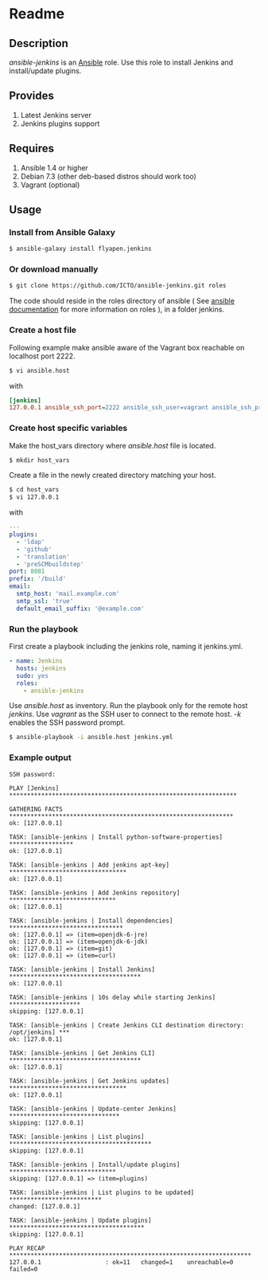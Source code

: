 # Readme

## Description

*ansible-jenkins* is an [Ansible](http://ansible.cc) role.
Use this role to install Jenkins and install/update plugins.

## Provides

1. Latest Jenkins server
2. Jenkins plugins support

## Requires

1. Ansible 1.4 or higher
2. Debian 7.3 (other deb-based distros should work too)
3. Vagrant (optional)

## Usage

### Install from Ansible Galaxy

```bash
$ ansible-galaxy install flyapen.jenkins
```

### Or download manually

```bash
$ git clone https://github.com/ICTO/ansible-jenkins.git roles
```

The code should reside in the roles directory of ansible ( See [ansible documentation](http://www.ansibleworks.com/docs/playbooks.html#roles) for more information on roles ), in a folder jenkins.

### Create a host file

Following example make ansible aware of the Vagrant box reachable on localhost port 2222.

```bash
$ vi ansible.host
```

with

```ini
[jenkins]
127.0.0.1 ansible_ssh_port=2222 ansible_ssh_user=vagrant ansible_ssh_private_key_file=~/.vagrant.d/insecure_private_key 
```

### Create host specific variables

Make the host_vars directory where *ansible.host* file is located.

```bash
$ mkdir host_vars
```

Create a file in the newly created directory matching your host.

```bash
$ cd host_vars
$ vi 127.0.0.1
```

with

```yaml
---
plugins:
  - 'ldap'
  - 'github'
  - 'translation'
  - 'preSCMbuildstep'
port: 8081
prefix: '/build'
email:
  smtp_host: 'mail.example.com'
  smtp_ssl: 'true'
  default_email_suffix: '@example.com'
```

### Run the playbook


First create a playbook including the jenkins role, naming it jenkins.yml.

```yml
- name: Jenkins
  hosts: jenkins
  sudo: yes
  roles:
    - ansible-jenkins
```

Use *ansible.host* as inventory. Run the playbook only for the remote host *jenkins*. Use *vagrant* as the SSH user to connect to the remote host. *-k* enables the SSH password prompt.

```bash
$ ansible-playbook -i ansible.host jenkins.yml
```

### Example output

```
SSH password:

PLAY [Jenkins] ****************************************************************

GATHERING FACTS ***************************************************************
ok: [127.0.0.1]

TASK: [ansible-jenkins | Install python-software-properties] ******************
ok: [127.0.0.1]

TASK: [ansible-jenkins | Add jenkins apt-key] *********************************
ok: [127.0.0.1]

TASK: [ansible-jenkins | Add Jenkins repository] ******************************
ok: [127.0.0.1]

TASK: [ansible-jenkins | Install dependencies] ********************************
ok: [127.0.0.1] => (item=openjdk-6-jre)
ok: [127.0.0.1] => (item=openjdk-6-jdk)
ok: [127.0.0.1] => (item=git)
ok: [127.0.0.1] => (item=curl)

TASK: [ansible-jenkins | Install Jenkins] *************************************
ok: [127.0.0.1]

TASK: [ansible-jenkins | 10s delay while starting Jenkins] ********************
skipping: [127.0.0.1]

TASK: [ansible-jenkins | Create Jenkins CLI destination directory: /opt/jenkins] ***
ok: [127.0.0.1]

TASK: [ansible-jenkins | Get Jenkins CLI] *************************************
ok: [127.0.0.1]

TASK: [ansible-jenkins | Get Jenkins updates] *********************************
ok: [127.0.0.1]

TASK: [ansible-jenkins | Update-center Jenkins] *******************************
skipping: [127.0.0.1]

TASK: [ansible-jenkins | List plugins] ****************************************
skipping: [127.0.0.1]

TASK: [ansible-jenkins | Install/update plugins] ******************************
skipping: [127.0.0.1] => (item=plugins)

TASK: [ansible-jenkins | List plugins to be updated] **************************
changed: [127.0.0.1]

TASK: [ansible-jenkins | Update plugins] **************************************
skipping: [127.0.0.1]

PLAY RECAP ********************************************************************
127.0.0.1                  : ok=11   changed=1    unreachable=0    failed=0  
```
